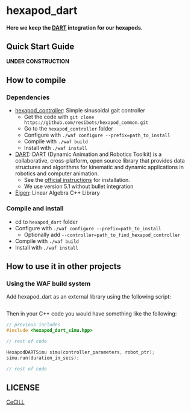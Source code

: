 # hexapod_dart

#### Here we keep the [DART] integration for our hexapods.

## Quick Start Guide

**UNDER CONSTRUCTION**

## How to compile

### Dependencies

- [hexapod_controller]: Simple sinusoidal gait controller
    - Get the code with `git clone https://github.com/resibots/hexapod_common.git`
    - Go to the `hexapod_controller` folder
    - Configure with `./waf configure --prefix=path_to_install`
    - Compile with `./waf build`
    - Install with `./waf install`
- [DART]: DART (Dynamic Animation and Robotics Toolkit) is a collaborative, cross-platform, open source library that provides data structures and algorithms for kinematic and dynamic applications in robotics and computer animation.
    - See the [official instructions](https://github.com/dartsim/dart/wiki/DART%205.1%20Installation%20for%20Ubuntu) for installation.
    - We use version 5.1 without bullet integration
- [Eigen]: Linear Algebra C++ Library

### Compile and install

- cd to `hexapod_dart` folder
- Configure with `./waf configure --prefix=path_to_install`
    - Optionally add `--controller=path_to_find_hexapod_controller`
- Compile with `./waf build`
- Install with `./waf install`

## How to use it in other projects

### Using the WAF build system

Add hexapod_dart as an external library using the following script:

```python

```

Then in your C++ code you would have something like the following:

```cpp
// previous includes
#include <hexapod_dart_simu.hpp>

// rest of code

HexapodDARTSimu simu(controller_parameters, robot_ptr);
simu.run(duration_in_secs);

// rest of code
```


## LICENSE

[CeCILL]

[CeCILL]: http://www.cecill.info/index.en.html
[DART]: http://dartsim.github.io/
[hexapod_controller]: https://github.com/resibots/hexapod_common
[Eigen]: http://eigen.tuxfamily.org/